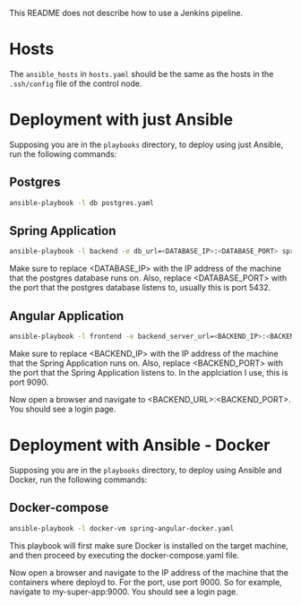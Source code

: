 This README does not describe how to use a Jenkins pipeline.
# Hosts
The `ansible_hosts` in `hosts.yaml` should be the same as the hosts in the `.ssh/config` file of the control node.

# Deployment with just Ansible
Supposing you are in the `playbooks` directory, to deploy using just Ansible, run the following commands:

## Postgres
```bash
ansible-playbook -l db postgres.yaml
```

## Spring Application
```bash
ansible-playbook -l backend -e db_url=<DATABASE_IP>:<DATABASE_PORT> spring.yaml
```
Make sure to replace <DATABASE_IP> with the IP address of the machine that the postgres database runs on.
Also, replace <DATABASE_PORT> with the port that the postgres database listens to, usually this is port 5432.

## Angular Application
```bash
ansible-playbook -l frontend -e backend_server_url=<BACKEND_IP>:<BACKEND_PORT> angular.yaml
```
Make sure to replace <BACKEND_IP> with the IP address of the machine that the Spring Application runs on.
Also, replace <BACKEND_PORT> with the port that the Spring Application listens to. In the applciation I use, this is port 9090.

Now open a browser and navigate to <BACKEND_URL>:<BACKEND_PORT>. You should see a login page.

# Deployment with Ansible - Docker
Supposing you are in the `playbooks` directory, to deploy using Ansible and Docker, run the following commands:

## Docker-compose
```bash
ansible-playbook -l docker-vm spring-angular-docker.yaml
```
This playbook will first make sure Docker is installed on the target machine, and then proceed by executing the docker-compose.yaml file.

Now open a browser and navigate to the IP address of the machine that the containers where deployd to. For the port, use port 9000.
So for example, navigate to my-super-app:9000. You should see a login page.
